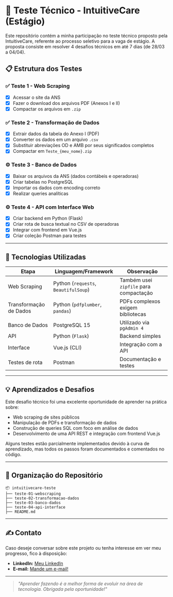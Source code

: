 # 🧪 Teste Técnico - IntuitiveCare (Estágio)

Este repositório contém a minha participação no teste técnico proposto pela IntuitiveCare, referente ao processo seletivo para a vaga de estágio. A proposta consiste em resolver 4 desafios técnicos em até 7 dias (de 28/03 a 04/04).

## 📋 Estrutura dos Testes

### ✅ Teste 1 - Web Scraping
- [x] Acessar o site da ANS
- [x] Fazer o download dos arquivos PDF (Anexos I e II)
- [x] Compactar os arquivos em `.zip`

### ✅ Teste 2 - Transformação de Dados
- [x] Extrair dados da tabela do Anexo I (PDF)
- [x] Converter os dados em um arquivo `.csv`
- [x] Substituir abreviações OD e AMB por seus significados completos
- [x] Compactar em `Teste_{meu_nome}.zip`

### ⚙️ Teste 3 - Banco de Dados
- [x] Baixar os arquivos da ANS (dados contábeis e operadoras)
- [x] Criar tabelas no PostgreSQL
- [x] Importar os dados com encoding correto
- [x] Realizar queries analíticas

### ⚙️ Teste 4 - API com Interface Web
- [x] Criar backend em Python (Flask)
- [x] Criar rota de busca textual no CSV de operadoras
- [x] Integrar com frontend em Vue.js
- [x] Criar coleção Postman para testes

---

## 🚀 Tecnologias Utilizadas

| Etapa | Linguagem/Framework | Observação |
|-------|----------------------|------------|
| Web Scraping | Python (`requests`, `BeautifulSoup`) | Também usei `zipfile` para compactação |
| Transformação de Dados | Python (`pdfplumber`, `pandas`) | PDFs complexos exigem bibliotecas |
| Banco de Dados | PostgreSQL 15 | Utilizado via `pgAdmin 4` |
| API | Python (`Flask`) | Backend simples |
| Interface | Vue.js (CLI) | Integração com a API |
| Testes de rota | Postman | Documentação e testes |

---

## 💡 Aprendizados e Desafios

Este desafio técnico foi uma excelente oportunidade de aprender na prática sobre:
- Web scraping de sites públicos
- Manipulação de PDFs e transformação de dados
- Construção de queries SQL com foco em análise de dados
- Desenvolvimento de uma API REST e integração com frontend Vue.js

Alguns testes estão parcialmente implementados devido à curva de aprendizado, mas todos os passos foram documentados e comentados no código.

---

## 📁 Organização do Repositório
```
📦 intuitivecare-teste
├── teste-01-webscraping
├── teste-02-transformacao-dados
├── teste-03-banco-dados
├── teste-04-api-interface
├── README.md
```

---

## ✍️ Contato
Caso deseje conversar sobre este projeto ou tenha interesse em ver meu progresso, fico à disposição:
- **LinkedIn:** [Meu LinkedIn](https://www.linkedin.com/in/joanaelise/)
- **E-mail:** [Mande um e-mail!](joanaelise@gmail.com) 

---

> _"Aprender fazendo é a melhor forma de evoluir na área de tecnologia. Obrigada pela oportunidade!"_